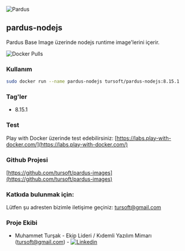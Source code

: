 ![Pardus](https://raw.githubusercontent.com/tursoft/pardus-images/master/_resources/images/pardus.on.docker.white.png)
## pardus-nodejs

Pardus Base Image üzerinde nodejs runtime image'lerini içerir.

![Docker Pulls](https://img.shields.io/docker/pulls/tursoft/pardus-nodejs.svg)

### Kullanım
```sh
sudo docker run --name pardus-nodejs tursoft/pardus-nodejs:8.15.1
```

### Tag'ler
* 8.15.1

### Test

Play with Docker üzerinde test edebilirsiniz:
[https://labs.play-with-docker.com/](https://labs.play-with-docker.com/)

### Github Projesi
[https://github.com/tursoft/pardus-images](https://github.com/tursoft/pardus-images)

### Katkıda bulunmak için:
Lütfen şu adresten bizimle iletişime geçiniz: tursoft@gmail.com

### Proje Ekibi
* Muhammet Turşak - Ekip Lideri / Kıdemli Yazılım Mimarı (tursoft@gmail.com) - [![Linkedin](https://raw.githubusercontent.com/tursoft/pardus-images/master/_resources/images/linkedin-icon.18x18.png)](https://www.linkedin.com/in/tursoft/)
